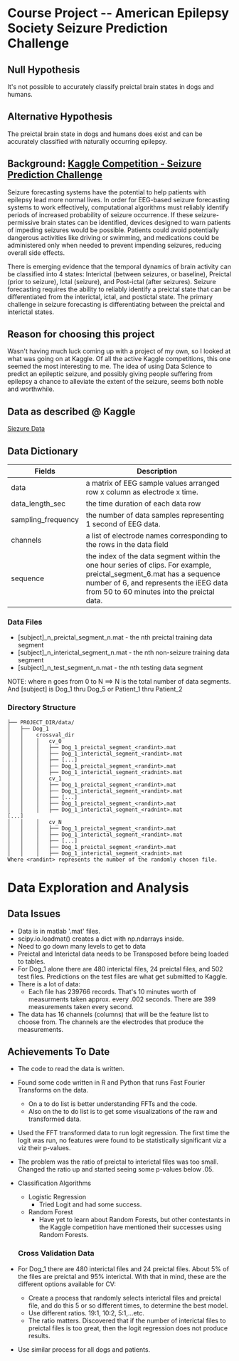 # Course Project -- American Epilepsy Society Seizure Prediction Challenge


## Null Hypothesis
It's not possible to accurately classify preictal brain states in dogs and humans.

## Alternative Hypothesis
The preictal brain state in dogs and humans does exist and can be accurately classified with naturally occurring epilepsy.

## Background: [Kaggle Competition - Seizure Prediction Challenge](http://www.kaggle.com/c/seizure-prediction)
Seizure forecasting systems have the potential to help patients with epilepsy lead more normal lives. In order for EEG-based seizure forecasting systems to work effectively, computational algorithms must reliably identify periods of increased probability of seizure occurrence. If these seizure-permissive brain states can be identified, devices designed to warn patients of impeding seizures would be possible. Patients could avoid potentially dangerous activities like driving or swimming, and medications could be administered only when needed to prevent impending seizures, reducing overall side effects.

There is emerging evidence that the temporal dynamics of brain activity can be classified into 4 states: Interictal (between seizures, or baseline), Preictal (prior to seizure), Ictal (seizure), and Post-ictal (after seizures). Seizure forecasting requires the ability to reliably identify a preictal state that can be differentiated from the interictal, ictal, and postictal state. The primary challenge in seizure forecasting is differentiating between the preictal and interictal states.

## Reason for choosing this project
Wasn't having much luck coming up with a project of my own, so I looked at what was going on at Kaggle. Of all the active Kaggle competitions, this one seemed the most interesting to me. The idea of using Data Science to predict an epileptic seizure, and possibly giving people suffering from epilepsy a chance to alleviate the extent of the seizure, seems both noble and worthwhile.

## Data as described @ Kaggle

[Siezure Data](http://www.kaggle.com/c/seizure-prediction/data)

## Data Dictionary

| Fields               | Description   |
| -------------        |-------------  |
| data                 | a matrix of EEG sample values arranged row x column as electrode x time. |
| data_length_sec      | the time duration of each data row      |
| sampling_frequency   | the number of data samples representing 1 second of EEG data.  |
| channels             | a list of electrode names corresponding to the rows in the data field |
| sequence             | the index of the data segment within the one hour series of clips. For example, preictal_segment_6.mat has a sequence number of 6, and represents the iEEG data from 50 to 60 minutes into the preictal data. |

### Data Files

* [subject]_n_preictal_segment_n.mat - the nth preictal training data segment
* [subject]_n_interictal_segment_n.mat - the nth non-seizure training data segment
* [subject]_n_test_segment_n.mat - the nth testing data segment

NOTE: where n goes from 0 to N  ==> N is the total number of data segments.
And [subject] is Dog_1 thru Dog_5 or Patient_1 thru Patient_2

### Directory Structure

```
├── PROJECT_DIR/data/
│   ├── Dog_1
│   │    crossval_dir
│   │    │   cv_0   
│   │    │   ├── Dog_1_preictal_segment_<randint>.mat
│   │    │   ├── Dog_1_interictal_segment_<randint>.mat
│   │    │   ├── [...] 
│   │    │   ├── Dog_1_preictal_segment_<randint>.mat
│   │    │   ├── Dog_1_interictal_segment_<radnint>.mat
│   │    │   cv_1   
│   │    │   ├── Dog_1_preictal_segment_<randint>.mat
│   │    │   ├── Dog_1_interictal_segment_<randint>.mat
│   │    │   ├── [...] 
│   │    │   ├── Dog_1_preictal_segment_<randint>.mat
│   │    │   ├── Dog_1_interictal_segment_<radnint>.mat
[...]
│   │    │   cv_N   
│   │    │   ├── Dog_1_preictal_segment_<randint>.mat
│   │    │   ├── Dog_1_interictal_segment_<randint>.mat
│   │    │   ├── [...] 
│   │    │   ├── Dog_1_preictal_segment_<randint>.mat
│   │    │   ├── Dog_1_interictal_segment_<radnint>.mat
Where <randint> represents the number of the randomly chosen file. 
```

# Data Exploration and Analysis

## Data Issues
* Data is in matlab '.mat' files. 
* scipy.io.loadmat() creates a dict with np.ndarrays inside. 
* Need to go down many levels to get to data
* Preictal and Interictal data needs to be Transposed before being loaded to tables.
* For Dog_1 alone there are 480 interictal files, 24 preictal files, and 502 test files. Predictions on the test files are what get submitted to Kaggle.
* There is a lot of data:
  * Each file has 239766 records. That's 10 minutes worth of measurments taken approx. every .002 seconds. There are 399 measurements taken every second.
* The data has 16 channels (columns) that will be the feature list to choose from. The channels are the electrodes that produce the measurements.
 
## Achievements To Date
* The code to read the data is written. 
* Found some code written in R and Python that runs Fast Fourier Transforms on the data. 
  * On a to do list is better understanding FFTs and the code. 
  * Also on the to do list is to get some visualizations of the raw and transformed data.
* Used the FFT transformed data to run logit regression. The first time the logit was run, no features were found to be statistically significant viz a viz their p-values.
 * The problem was the ratio of preictal to interictal files was too small. Changed the ratio up and started seeing some p-values below .05. 

* Classification Algorithms 
  * Logistic Regression
    * Tried Logit and had some success.
  * Random Forest
    * Have yet to learn about Random Forests, but other contestants in the Kaggle competition have mentioned their successes using Random Forests.
  
  ### Cross Validation Data
* For Dog_1 there are 480 interictal files and 24 preictal files. About 5% of the files are preictal and 95% interictal. With that in mind, these are the different options available for CV:
   * Create a process that randomly selects interictal files and preictal file, and do this 5 or so different times, to determine the best model.
   * Use different ratios. 19:1, 10:2, 5:1,...etc.
   * The ratio matters. Discovered that if the number of interictal files to preictal files is too great, then the logit regression does not produce results. 
* Use similar process for all dogs and patients.



